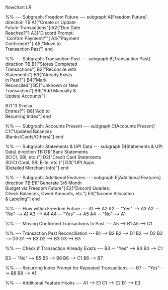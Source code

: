 flowchart LR

  %% --- Subgraph: Freedom Future ---
  subgraph A[Freedom Future]
  direction TB
  A1["Create or Update <br> Future Transactions"]
  A2{"Due Date <br> Reached?"}
  A3["Discord Prompt: <br> 'Confirm Payment?'"]
  A4{"Payment <br> Confirmed?"}
  A5["Move to <br> Transaction Past"]
  end

  %% --- Subgraph: Transaction Past ---
  subgraph B[Transaction Past]
  direction TB
  B1["Stores Completed <br> Transactions"]
  B2["Reconcile with <br> Statements"]
  B3{"Already Exists <br> in Past?"}
  B4["Mark <br> Reconciled"]
  B5["Unknown or New <br> Transaction"]
  B6["Add Manually & <br> Update Accounts"]
  
  B7{"3 Similar <br> Entries?"}
  B8["Add to <br> Recurring Index"]
  end

  %% --- Subgraph: Accounts Present ---
  subgraph C[Accounts Present]
  C1["Updated Balances <br> (Banks/Cards/Others)"]
  end

  %% --- Subgraph: Statements & UPI Data ---
  subgraph D[Statements & UPI Data]
  direction TB
  D1["Bank Statements <br> (ICICI, SBI, etc.)"]
  D2["Credit Card Statements <br> (ICICI Coral, SBI Elite, etc.)"]
  D3["UPI Apps <br> (Detailed Merchant Info)"]
  end

  %% --- Subgraph: Additional Features ---
  subgraph E[Additional Features]
  direction TB
  E1["Generate 3/6 Month <br> Budget via Freedom Future"]
  E2["Discord Queries: <br> Check Balances, Owed Amounts, etc."]
  E3["Income Allocation <br> & Labeling"]
  end

  %% --- Flow within Freedom Future ---
  A1 --> A2
  A2 -- "Yes" --> A3
  A2 -- "No" --> A1
  A3 --> A4
  A4 -- "Yes" --> A5
  A4 -- "No" --> A1

  %% --- Moving Confirmed Transactions to Past ---
  A5 --> B1
  A5 --> C1

  %% --- Transaction Past Reconciliation ---
  B1 --> B2
  B2 --> D1
  B2 --> D2
  B2 --> D3
  D1 --> B3
  D2 --> B3
  D3 --> B3

  %% --- Check if Transaction Already Exists ---
  B3 -- "Yes" --> B4
  B4 --> C1

  B3 -- "No" --> B5
  B5 --> B6
  B6 --> C1
  B6 --> B7

  %% --- Recurring Index Prompt for Repeated Transactions ---
  B7 -- "Yes" --> B8
  B8 --> A1

  %% --- Additional Feature Hooks ---
  A1 --> E1
  C1 --> E2
  B1 --> E3
